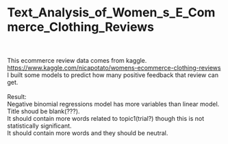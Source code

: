 # Text_Analysis_of_Women_s_E_Commerce_Clothing_Reviews
<br><br>
This ecommerce review data comes from kaggle.<br>
https://www.kaggle.com/nicapotato/womens-ecommerce-clothing-reviews
<br>
I built some models to predict how many positive feedback that review can get.
<br><br>
Result:<br>
Negative binomial regressions model has more variables than linear model.<br>
Title shoud be blank(???).<br>
It should contain more words related to topic1(trial?) though this is not statistically significant.<br>
It should contain more words and they should be neutral.
